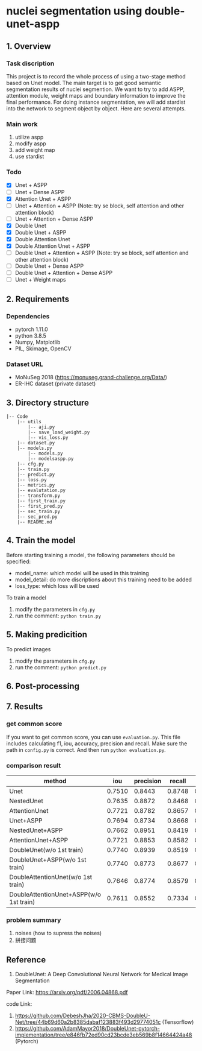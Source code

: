 # nuclei segmentation using double-unet-aspp


## 1. Overview
### Task discription
This project is to record the whole process of using a two-stage method based on Unet model.
The main target is to get good semantic segmentation results of nuclei segmention.
We want to try to add ASPP, attention module, weight maps and boundary information to improve the final performance.
For doing instance segmentation, we will add stardist into the network to segment object by object.
Here are several attempts.

### Main work
1. utilize aspp
2. modify aspp
3. add weight map
4. use stardist

### Todo
- [x] Unet + ASPP
- [ ] Unet + Dense ASPP
- [x] Attention Unet + ASPP
- [ ] Unet + Attention + ASPP (Note: try se block, self attention and other attention block)
- [ ] Unet + Attention + Dense ASPP
- [x] Double Unet
- [x] Double Unet + ASPP
- [x] Double Attention Unet
- [x] Double Attention Unet + ASPP
- [ ] Double Unet + Attention + ASPP (Note: try se block, self attention and other attention block)
- [ ] Double Unet + Dense ASPP
- [ ] Double Unet + Attention + Dense ASPP
- [ ] Unet + Weight maps

## 2. Requirements
### Dependencies
- pytorch 1.11.0
- python 3.8.5
- Numpy, Matplotlib
- PIL, Skimage, OpenCV

### Dataset URL
- MoNuSeg 2018 (https://monuseg.grand-challenge.org/Data/)
- ER-IHC dataset (private dataset)

## 3. Directory structure
```
|-- Code
    |-- utils
        |-- aji.py
        |-- save_load_weight.py
        |-- vis_loss.py
    |-- dataset.py
    |-- models.py
        |-- models.py
        |-- modelsaspp.py 
    |-- cfg.py
    |-- train.py
    |-- predict.py
    |-- loss.py
    |-- metrics.py
    |-- evalutation.py
    |-- transform.py
    |-- first_train.py
    |-- first_pred.py
    |-- sec_train.py
    |-- sec_pred.py
    |-- README.md
```



## 4. Train the model
Before starting training a model, the following parameters should be specified:
- model_name: which model will be used in this training
- model_detail: do more discriptions about this training need to be added
- loss_type: which loss will be used

To train a model
1. modify the parameters in ```cfg.py```
2. run the comment: ```python train.py```


## 5. Making predicition
To predict images
1. modify the parameters in ```cfg.py```
2. run the comment: ```python predict.py```


## 6. Post-processing

## 7. Results
### get common score
If you want to get common score, you can use ```evaluation.py```. This file includes calculating f1, iou, accuracy, precision and recall. Make sure the path in ```config.py``` is correct. And then run ```python evaluation.py```.

### comparison result
|method|iou|precision|recall|f1|
| --- | --- | --- | --- | --- |
|Unet|0.7510|0.8443|0.8748|0.8541|                       # PPT: |0.7312|0.8459|0.8426||0.5792|
|NestedUnet|0.7635|0.8872|0.8468|0.8637|                 # PPT: |0.7379|0.8391|0.8527|0.8479|0.5727|
|AttentionUnet|0.7721|0.8782|0.8657|0.8692|
|Unet+ASPP|0.7694|0.8734|0.8668|0.8673|
|NestedUnet+ASPP|0.7662|0.8951|0.8419|0.8656|
|AttentionUnet+ASPP|0.7721|0.8853|0.8582|0.8693|
|DoubleUnet(w/o 1st train)|0.7740|0.8939|0.8519|0.8710|   # Note: (w/o 1st train) means using sec_train.py directly to train the whole network, without using pretrained weights from fir_train.py
|DoubleUnet+ASPP(w/o 1st train)|0.7740|0.8773|0.8677|0.8704|
|DoubleAttentionUnet(w/o 1st train)|0.7646|0.8774|0.8579|0.8644|
|DoubleAttentionUnet+ASPP(w/o 1st train)|0.7611|0.8552|0.7334|0.8615|


### problem summary
1. noises (how to supress the noises)
2. 拼接问题


## Reference
1. DoubleUnet: A Deep Convolutional Neural Network for Medical Image Segmentation

Paper Link: https://arxiv.org/pdf/2006.04868.pdf

code Link: 
1. https://github.com/DebeshJha/2020-CBMS-DoubleU-Net/tree/44b69d60a2b8385dabaf123883f493d29774051c (Tensorflow)
2. https://github.com/AdamMayor2018/DoubleUnet-pytorch-implementation/tree/e846fb72ed90cd23bcde3eb569b8f14664424a48 (Pytorch)





